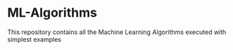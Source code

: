 # ML-Algorithms
This repository contains all the Machine Learning Algorithms executed with simplest examples
